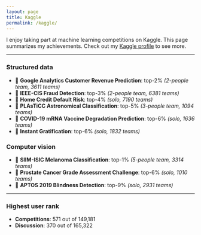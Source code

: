 ```yaml
---
layout: page
title: Kaggle
permalink: /kaggle/
---
```


I enjoy taking part at machine learning competitions on Kaggle. This page summarizes my achievements. Check out my [Kaggle profile](https://www.kaggle.com/kozodoi) to see more.

---

### Structured data

- 🥈 **Google Analytics Customer Revenue Prediction**: top-2% *(2-people team, 3611 teams)*
- 🥈 **IEEE-CIS Fraud Detection**: top-3% *(2-people team, 6381 teams)*
- 🥈 **Home Credit Default Risk**: top-4% *(solo, 7190 teams)*
- 🥈 **PLAsTiCC Astronomical Classification**: top-5% *(3-people team, 1094 teams)*
- 🥉 **COVID-19 mRNA Vaccine Degradation Prediction**: top-6% *(solo, 1636 teams)*
- 🥉 **Instant Gratification**: top-6% *(solo, 1832 teams)*


### Computer vision

- 🥇 **SIIM-ISIC Melanoma Classification**: top-1% *(5-people team, 3314 teams)*
- 🥉 **Prostate Cancer Grade Assessment Challenge**: top-6% *(solo, 1010 teams)*
- 🥉 **APTOS 2019 Blindness Detection**: top-9% *(solo, 2931 teams)*

---

### Highest user rank
- **Competitions**: 571 out of 149,181
- **Discussion**: 370 out of 165,322
